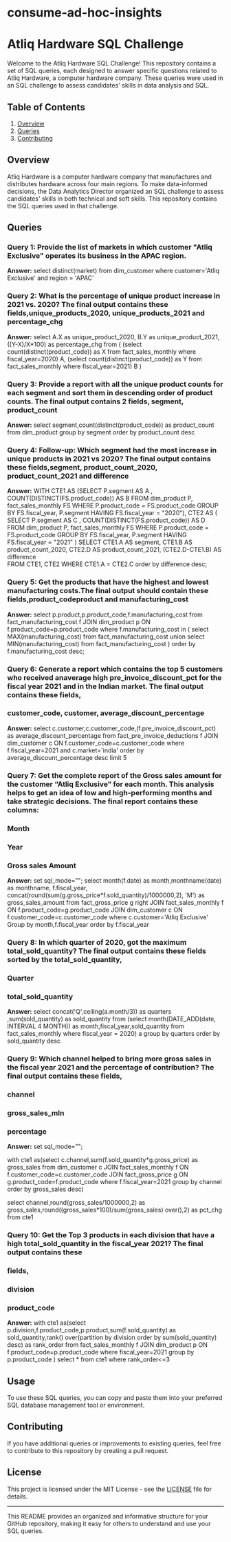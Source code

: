 # consume-ad-hoc-insights

# Atliq Hardware SQL Challenge

Welcome to the Atliq Hardware SQL Challenge! This repository contains a set of SQL queries, each designed to answer specific questions related to Atliq Hardware, a computer hardware company. These queries were used in an SQL challenge to assess candidates' skills in data analysis and SQL.

## Table of Contents

1. [Overview](#overview)
2. [Queries](#queries)
3. [Contributing](#contributing)

## Overview

Atliq Hardware is a computer hardware company that manufactures and distributes hardware across four main regions. To make data-informed decisions, the Data Analytics Director organized an SQL challenge to assess candidates' skills in both technical and soft skills. This repository contains the SQL queries used in that challenge.

## Queries

### Query 1: Provide the list of markets in which customer "Atliq Exclusive" operates its business in the APAC region.

**Answer:** select distinct(market) from dim_customer where customer='Atliq Exclusive' and region = 'APAC'

### Query 2: What is the percentage of unique product increase in 2021 vs. 2020? The final output contains these fields,unique_products_2020, unique_products_2021 and percentage_chg

**Answer:** select A.X as unique_product_2020, B.Y as unique_product_2021, ((Y-X)/X*100) as percentage_chg from
(
(select count(distinct(product_code)) as X
from fact_sales_monthly where fiscal_year=2020) A,
(select count(distinct(product_code)) as Y
from fact_sales_monthly where fiscal_year=2021) B
)

### Query 3: Provide a report with all the unique product counts for each segment and sort them in descending order of product counts. The final output contains 2 fields, segment, product_count

**Answer:** select segment,count(distinct(product_code)) as product_count from dim_product
group by segment order by product_count desc

### Query 4: Follow-up: Which segment had the most increase in unique products in 2021 vs 2020? The final output contains these fields,segment, product_count_2020, product_count_2021 and difference

**Answer:** WITH CTE1 AS 
	(SELECT P.segment AS A , COUNT(DISTINCT(FS.product_code)) AS B 
    FROM dim_product P, fact_sales_monthly FS
    WHERE P.product_code = FS.product_code
    GROUP BY FS.fiscal_year, P.segment
    HAVING FS.fiscal_year = "2020"),
CTE2 AS
    (
	SELECT P.segment AS C , COUNT(DISTINCT(FS.product_code)) AS D 
    FROM dim_product P, fact_sales_monthly FS
    WHERE P.product_code = FS.product_code
    GROUP BY FS.fiscal_year, P.segment
    HAVING FS.fiscal_year = "2021"
    )  SELECT CTE1.A AS segment, CTE1.B AS product_count_2020, CTE2.D AS product_count_2021, (CTE2.D-CTE1.B) AS difference  
FROM CTE1, CTE2
WHERE CTE1.A = CTE2.C 
order by difference desc;

### Query 5: Get the products that have the highest and lowest manufacturing costs.The final output should contain these fields,product_codeproduct and manufacturing_cost

**Answer:** select p.product,p.product_code,f.manufacturing_cost from fact_manufacturing_cost f 
JOIN dim_product p ON f.product_code=p.product_code
where f.manufacturing_cost in (
  select MAX(manufacturing_cost) from fact_manufacturing_cost
  union
  select MIN(manufacturing_cost) from fact_manufacturing_cost
)
order by f.manufacturing_cost desc;

### Query 6: Generate a report which contains the top 5 customers who received anaverage high pre_invoice_discount_pct for the fiscal year 2021 and in the Indian market. The final output contains these fields, 
### customer_code, customer, average_discount_percentage

**Answer:** select c.customer,c.customer_code,(f.pre_invoice_discount_pct) as average_discount_percentage
from fact_pre_invoice_deductions f 
JOIN dim_customer c ON f.customer_code=c.customer_code 
where f.fiscal_year=2021 and c.market='india'
order by average_discount_percentage desc
limit 5

### Query 7: Get the complete report of the Gross sales amount for the customer “Atliq Exclusive” for each month. This analysis helps to get an idea of low and high-performing months and take strategic decisions. The final report contains these columns:
### Month
### Year
### Gross sales Amount

**Answer:** set sql_mode="";
select month(f.date) as month,monthname(date) as monthname, f.fiscal_year,
concat(round(sum(g.gross_price*f.sold_quantity)/1000000,2), 'M') as gross_sales_amount from fact_gross_price g
right JOIN fact_sales_monthly f ON 
f.product_code=g.product_code
JOIN dim_customer c ON 
f.customer_code=c.customer_code
where c.customer='Atliq Exclusive' 
Group by month,f.fiscal_year
order by f.fiscal_year


### Query 8: In which quarter of 2020, got the maximum total_sold_quantity? The final output contains these fields sorted by the total_sold_quantity,
### Quarter
### total_sold_quantity

**Answer:** select concat('Q',ceiling(a.month/3)) as quarters ,sum(sold_quantity) as sold_quantity from 
(select month(DATE_ADD(date, INTERVAL 4 MONTH)) as month,fiscal_year,sold_quantity 
from fact_sales_monthly where fiscal_year = 2020) a
group by quarters
order by sold_quantity desc

### Query 9: Which channel helped to bring more gross sales in the fiscal year 2021 and the percentage of contribution? The final output contains these fields,
### channel
### gross_sales_mln
### percentage

**Answer:** set sql_mode="";

with cte1 as(select c.channel,sum(f.sold_quantity*g.gross_price) as gross_sales from dim_customer c
JOIN fact_sales_monthly f ON 
f.customer_code=c.customer_code
JOIN fact_gross_price g ON 
g.product_code=f.product_code
where f.fiscal_year=2021
group by channel
order by gross_sales desc) 

select  channel,round(gross_sales/1000000,2) as gross_sales,round((gross_sales*100)/sum(gross_sales) over(),2) as pct_chg from cte1 

### Query 10: Get the Top 3 products in each division that have a high total_sold_quantity in the fiscal_year 2021? The final output contains these
### fields,
### division
### product_code

**Answer:** with cte1 as(select p.division,f.product_code,p.product,sum(f.sold_quantity) as sold_quantity,rank() 
over(partition by division order by sum(sold_quantity) desc) as rank_order from fact_sales_monthly f
JOIN dim_product p ON 
f.product_code=p.product_code
where fiscal_year=2021 
group by p.product_code
)
select * from cte1 where rank_order<=3


## Usage

To use these SQL queries, you can copy and paste them into your preferred SQL database management tool or environment.

## Contributing

If you have additional queries or improvements to existing queries, feel free to contribute to this repository by creating a pull request.

## License

This project is licensed under the MIT License - see the [LICENSE](LICENSE) file for details.

---

This README provides an organized and informative structure for your GitHub repository, making it easy for others to understand and use your SQL queries.
